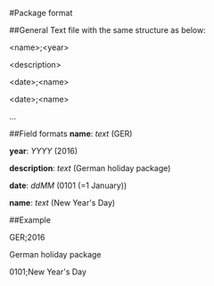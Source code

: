 #Package format

##General
Text file with the same structure as below:

\<name\>;\<year\>

\<description\>

\<date\>;\<name\>

\<date\>;\<name\>

...

##Field formats
**name**: *text* (GER)  

**year**: *YYYY* (2016)

**description**: *text* (German holiday package)

**date**: *ddMM* (0101 (=1 January))

**name**: *text* (New Year's Day)

##Example

GER;2016

German holiday package

0101;New Year's Day

